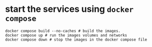 # start the services using `docker compose`

```shell
docker compose build --no-caches # build the images.
docker compose up # run the images volumes and networks
docker compose down # stop the images in the docker compose file
```